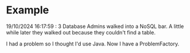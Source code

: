 # Example

<!-- replace-with-date starts -->
19/10/2024 16:17:59 : 3 Database Admins walked into a NoSQL bar. A little while later they walked out because they couldn't find a table.
<!-- replace-with-date ends -->

<!-- replace-with-joke starts -->
I had a problem so I thought I'd use Java. Now I have a ProblemFactory.
<!-- replace-with-joke ends -->